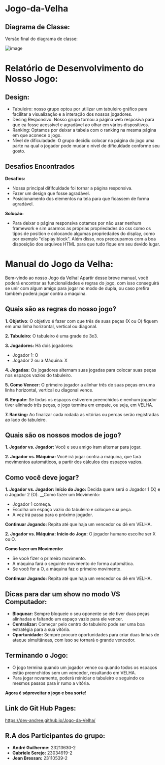 # Jogo-da-Velha

## Diagrama de Classe:
Versão final do diagrama de classe:


![image](https://github.com/dev-andree/Jogo-da-Velha/assets/136995061/345578c6-7a47-4f3f-833a-781a4ad240f8)



# Relatório de Desenvolvimento do Nosso Jogo:

## Design: 

- Tabuleiro: nosso grupo optou por utilizar um tabuleiro gráfico para facilitar a visualização e a interação dos nossos jogadores.
- Desing Responsivo: Nosso grupo tornou a página web resposiva para que ea fosse acessível e agradável ao olhar em vários dispositivos.
- Ranking: Optamos por deixar a tabela com o ranking na mesma página em que aconece o jogo.
- Nível de dificuladade: O grupo decidiu colocar na página do jogo uma parte na qual o jogador pode mudar o nível de dificuldade conforme seu gosto.


## Desafios Encontrados

__Desafios:__ 

- Nossa principal dififculdade foi tornar a página responsiva.
- Fazer um design que fosse agradável.
- Posicionamento dos elementos na tela para que ficassem de forma agradável.

__Solução:__
- Para deixar o página responsiva optamos por não usar nenhum framework e sim usarmos as próprias propriedades do css como os tipos de position e colocando algumas propriedades do display, como por exemplo "display block". Além disso, nos preocupamos com a boa disposição dos arquivos HTML para que tudo fique em seu devido lugar.
  
 


# Manual do Jogo da Velha:
Bem-vindo ao nosso Jogo da Velha! Apartir desse breve manual, você poderá encontrar as funcionalidades e regras do jogo, com isso conseguirá se unir com algum amigo para jogar no modo de dupla, ou caso prefira também poderá jogar contra a máquina.


## Quais são as regras do nosso jogo?

__1. Objetivo:__ O objetivo é fazer com que três de suas peças (X ou O) fiquem em uma linha horizontal, vertical ou diagonal.

__2. Tabuleiro:__ O tabuleiro é uma grade de 3x3.

__3. Jogadores:__ Há dois jogadores:

- Jogador 1: O
- Jogador 2 ou a Máquina: X

__4. Jogadas:__ Os jogadores alternam suas jogadas para colocar suas peças nos espaços vazios do tabuleiro.

__5. Como Vencer:__ O primeiro jogador a alinhar três de suas peças em uma linha horizontal, vertical ou diagonal vence.

__6. Empate:__ Se todas os espaços estiverem preenchidos e nenhum jogador tiver alinhado três peças, o jogo termina em empate, ou seja, em VELHA.

__7. Ranking:__ Ao finalizar cada rodada as vitórias ou percas serão registradas ao lado do tabuleiro.


## Quais são os nossos modos de jogo?

__1. Jogador vs. Jogador:__ Você e seu amigo iram alternar para jogar.

__2. Jogador vs. Máquina:__ Você irá jogar contra a máquina, que fará movimentos automáticos, a partir dos cálculos dos espaços vazios.


## Como você deve jogar?

__1. Jogador vs. Jogador:__
__Início do Jogo:__ Decida quem será o Jogador 1 (X) e o Jogador 2 (O).
__Como fazer um Movimento:
- Jogador 1 começa.
- Escolha um espaço vazio do tabuleiro e coloque sua peça.
- A vez irá passa para o próximo jogador.
  
__Continuar Jogando:__ Repita até que haja um vencedor ou dê em VELHA.


__2. Jogador vs. Máquina:__
__Início do Jogo:__ O jogador humano escolhe ser X ou O.

__Como fazer um Movimento:__

- Se você fizer o primeiro movimento.
- A máquina fará o seguinte movimento de forma automática.
- Se você for a O, a máquina faz o primeiro movimento.
  
__Continuar Jogando:__ Repita até que haja um vencedor ou dê em VELHA.


## Dicas para dar um show no modo VS Computador:

- __Bloquear:__ Sempre bloqueie o seu oponente se ele tiver duas peças alinhadas e faltando um espaço vazio para ele vencer.
- __Centralizar:__ Começar pelo centro do tabuleiro pode ser uma boa estratégia para a sua vitória.
- __Oportunidade:__ Sempre procure oportunidades para criar duas linhas de ataque simultâneas, com isso se tornará o grande vencedor.

## Terminando o Jogo:

- O jogo termina quando um jogador vence ou quando todos os espaços estão preenchidos sem um vencedor, resultando em VELHA.
- Para jogar novamente, poderá reiniciar o tabuleiro e seguindo os mesmos passos para ir rumo a vitória.
  
__Agora é sóproveitar o jogo e boa sorte!__


## Link do Git Hub Pages:

https://dev-andree.github.io/Jogo-da-Velha/


## R.A dos Participantes do grupo:

- __André Guilherme:__ 23213630-2
- __Gabriele Serejo:__ 23034919-2
- __Jean Bressan:__ 23110539-2
